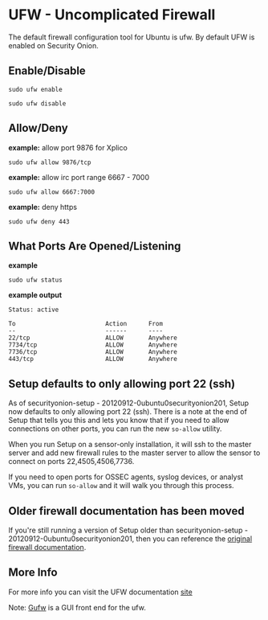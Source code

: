 # UFW - Uncomplicated Firewall #
The default firewall configuration tool for Ubuntu is ufw. By default UFW is enabled on Security Onion.

## Enable/Disable ##
```
sudo ufw enable
```

```
sudo ufw disable
```
## Allow/Deny ##

**example:** allow port 9876 for Xplico
```
sudo ufw allow 9876/tcp
```
**example:** allow irc port range 6667 - 7000
```
sudo ufw allow 6667:7000
```
**example:** deny https
```
sudo ufw deny 443
```

## What Ports Are Opened/Listening ##
**example**
```
sudo ufw status
```
**example output**
```
Status: active

To                         Action      From
--                         ------      ----
22/tcp                     ALLOW       Anywhere
7734/tcp                   ALLOW       Anywhere
7736/tcp                   ALLOW       Anywhere
443/tcp                    ALLOW       Anywhere
```

## Setup defaults to only allowing port 22 (ssh)
As of securityonion-setup - 20120912-0ubuntu0securityonion201, Setup now defaults to only allowing port 22 (ssh).  There is a note at the end of Setup that tells you this and lets you know that if you need to allow connections on other ports, you can run the new `so-allow` utility.  

When you run Setup on a sensor-only installation, it will ssh to the master server and add new firewall rules to the master server to allow the sensor to connect on ports 22,4505,4506,7736.  

If you need to open ports for OSSEC agents, syslog devices, or analyst VMs, you can run `so-allow` and it will walk you through this process.

## Older firewall documentation has been moved
If you're still running a version of Setup older than securityonion-setup - 20120912-0ubuntu0securityonion201, then you can reference the [original firewall documentation](firewall-old).

## More Info ##
For more info you can visit the UFW documentation [site](https://help.ubuntu.com/community/UFW)

Note: [Gufw](https://help.ubuntu.com/community/Gufw) is a GUI front end for the ufw.